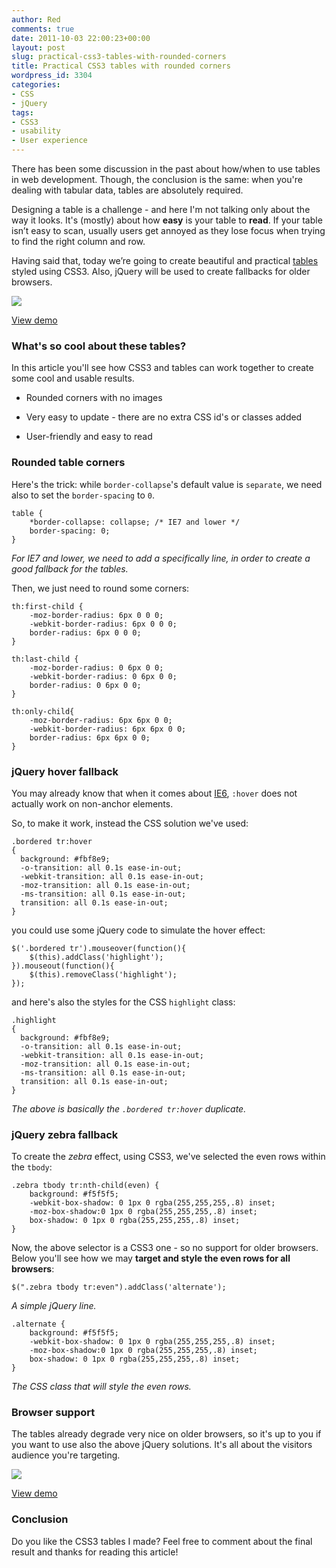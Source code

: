 ```yaml
---
author: Red
comments: true
date: 2011-10-03 22:00:23+00:00
layout: post
slug: practical-css3-tables-with-rounded-corners
title: Practical CSS3 tables with rounded corners
wordpress_id: 3304
categories:
- CSS
- jQuery
tags:
- CSS3
- usability
- User experience
---
```


There has been some discussion in the past about how/when to use tables in web development. Though, the conclusion is the same: when you're dealing with tabular data, tables are absolutely required.

Designing a table is a challenge - and here I'm not talking only about the way it looks. It's (mostly) about how **easy** is your table to **read**. If your table isn’t easy to scan, usually users get annoyed as they lose focus when trying to find the right column and row.

Having said that, today we’re going to create beautiful and practical [tables](/feature-table-design-with-css3) styled using CSS3. Also, jQuery will be used to create fallbacks for older browsers.

![](http://www.red-team-design.com/wp-content/uploads/2011/10/css3-tables.png)

<!-- more -->




[View demo](/wp-content/uploads/2011/10/practical-css3-tables-with-rounded-corners-demo.html)






### What's so cool about these tables?



In this article you'll see how CSS3 and tables can work together to create some cool and usable results.




	
  * Rounded corners with no images

	
  * Very easy to update - there are no extra CSS id's or classes added

	
  * User-friendly and easy to read





### Rounded table corners



Here's the trick: while `border-collapse`'s default value is `separate`, we need also to set the `border-spacing` to `0`.


    
    
    table {
        *border-collapse: collapse; /* IE7 and lower */
        border-spacing: 0; 
    }
    


_For IE7 and lower, we need to add a specifically line, in order to create a good fallback for the tables._

Then, we just need to round some corners:


    
    
    th:first-child {
        -moz-border-radius: 6px 0 0 0;
        -webkit-border-radius: 6px 0 0 0;
        border-radius: 6px 0 0 0;
    }
    
    th:last-child {
        -moz-border-radius: 0 6px 0 0;
        -webkit-border-radius: 0 6px 0 0;
        border-radius: 0 6px 0 0;
    }
    
    th:only-child{
        -moz-border-radius: 6px 6px 0 0;
        -webkit-border-radius: 6px 6px 0 0;
        border-radius: 6px 6px 0 0;
    }
    





### jQuery hover fallback



You may already know that when it comes about [IE6](/how-to-solve-common-ie-bugs), `:hover` does not actually work on non-anchor elements.

So, to make it work, instead the CSS solution we've used:


    
    
    .bordered tr:hover
    {
      background: #fbf8e9;
      -o-transition: all 0.1s ease-in-out;
      -webkit-transition: all 0.1s ease-in-out;
      -moz-transition: all 0.1s ease-in-out;
      -ms-transition: all 0.1s ease-in-out;
      transition: all 0.1s ease-in-out;     
    } 
    



you could use some jQuery code to simulate the hover effect:


    
    
    $('.bordered tr').mouseover(function(){
        $(this).addClass('highlight');
    }).mouseout(function(){
        $(this).removeClass('highlight');
    });
    



and here's also the styles for the CSS `highlight` class:


    
    
    .highlight
    {
      background: #fbf8e9;
      -o-transition: all 0.1s ease-in-out;
      -webkit-transition: all 0.1s ease-in-out;
      -moz-transition: all 0.1s ease-in-out;
      -ms-transition: all 0.1s ease-in-out;
      transition: all 0.1s ease-in-out;     
    } 
    

 
_The above is basically the `.bordered tr:hover` duplicate._ 



### jQuery zebra fallback



To create the _zebra_ effect, using CSS3, we've selected the even rows within the `tbody`:


    
    
    .zebra tbody tr:nth-child(even) {
        background: #f5f5f5;
        -webkit-box-shadow: 0 1px 0 rgba(255,255,255,.8) inset; 
        -moz-box-shadow:0 1px 0 rgba(255,255,255,.8) inset;  
        box-shadow: 0 1px 0 rgba(255,255,255,.8) inset;        
    }
    



Now, the above selector is a CSS3 one - so no support for older browsers. Below you'll see how we may **target and style the even rows for all browsers**:


    
    
    $(".zebra tbody tr:even").addClass('alternate');
    


_A simple jQuery line._


    
    
    .alternate {
        background: #f5f5f5;
        -webkit-box-shadow: 0 1px 0 rgba(255,255,255,.8) inset; 
        -moz-box-shadow:0 1px 0 rgba(255,255,255,.8) inset;  
        box-shadow: 0 1px 0 rgba(255,255,255,.8) inset;        
    }
    


_The CSS class that will style the even rows._



### Browser support


The tables already degrade very nice on older browsers, so it's up to you if you want to use also the above jQuery solutions. It's all about the visitors audience you're targeting.

![](http://www.red-team-design.com/wp-content/uploads/2011/10/css3-tables-browser-support.png)




[View demo](/wp-content/uploads/2011/10/practical-css3-tables-with-rounded-corners-demo.html)






### Conclusion


Do you like the CSS3 tables I made? Feel free to comment about the final result and thanks for reading this article!

